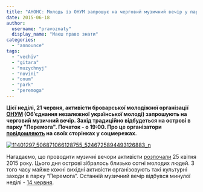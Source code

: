 ```yaml
---
title: "АНОНС: Молодь із ОНУМ запрошує на черговий музичний вечір у парку \"Перемога\""
date: 2015-06-18
author: 
  username: "pravoznaty"
  display_name: "Маєш право знати"
categories: 
  - "announce"
tags: 
  - "vechiv"
  - "gitara"
  - "muzychnyj"
  - "novini"
  - "onum"
  - "park"
  - "peremoga"
---
```


**Цієї неділі, 21 червня, активісти броварської молодіжної організації [ОНУМ](https://www.facebook.com/uaonym) (Об’єднання незалежної української молоді) запрошують на черговий музичний вечір. Захід традиційно відбудеться на острові в парку "Перемога". Початок - о 19:00. Про це організатори [повідомляють](https://www.facebook.com/events/1627413830869079/) на своїх сторінках у соцмережах.**

[![11401297_506871066128755_5246725894493126883_n](https://mpz.brovary.org/wp-content/uploads/2015/06/11401297_506871066128755_5246725894493126883_n.jpg)](https://mpz.brovary.org/wp-content/uploads/2015/06/11401297_506871066128755_5246725894493126883_n.jpg)

Нагадаємо, що проводити музичні вечори активісти [розпочали](https://mpz.brovary.org/brovarska-molod-z-onum-vidkrila-muzichniy-sezon-na-kulturnomu-ostrovi-u-parku/) 25 квітня 2015 року. Цього дня острові зібралось близько сотні молодих людей. З того часу майже кожні вихідні активісти організовують такі культурні заходи в парку “Перемога”. Останній музичний вечір відбувся минулої неділі - [14 червня](https://mpz.brovary.org/anons-tsiyeyi-nedili-molod-onumu-tradytsijno-zaproshuye-na-muzychnyj-vechir-na-ostrovi-u-parku/).
